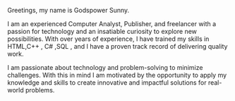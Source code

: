 Greetings, my name is Godspower Sunny.

I am an experienced Computer Analyst, Publisher, and freelancer with a passion for technology and an insatiable curiosity to explore new possibilities. With over years of experience, I have trained my skills in HTML,C++ , C# ,SQL , and I have a proven track record of delivering quality work.

I am passionate about technology and problem-solving to minimize challenges. With this in mind I am motivated by the opportunity to apply my knowledge and skills to create innovative and impactful solutions for real-world problems.
